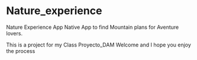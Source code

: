 # Nature_experience
Nature Experience App
Native App to find Mountain plans for Aventure lovers.

This is a project for my Class Proyecto_DAM
Welcome and I hope you enjoy the process
